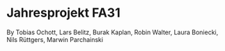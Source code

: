 # Jahresprojekt FA31
By Tobias Ochott, Lars Belitz, Burak Kaplan, Robin Walter, Laura Boniecki, Nils Rüttgers, Marwin Parchainski